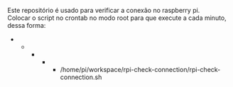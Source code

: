 Este repositório é usado para verificar a conexão no raspberry pi.  
Colocar o script no crontab no modo root para que execute a cada minuto, dessa forma:  
* * * * * /home/pi/workspace/rpi-check-connection/rpi-check-connection.sh
